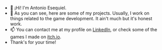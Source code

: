 - 👋 ¡Hi! I'm Antonio Esequiel.
- 🌱 As you can see, here are some of my projects. Usually, I work on things related to the game development. It ain't much but it's honest work.
- 📫 You can contact me at my profile on [LinkedIn](https://www.linkedin.com/in/fume), or check some of the games I made on [itch.io](https://tfumers.itch.io/).
- Thank's for your time!

<!---
tfumers/tfumers is a ✨ special ✨ repository because its `README.md` (this file) appears on your GitHub profile.
You can click the Preview link to take a look at your changes.
--->
